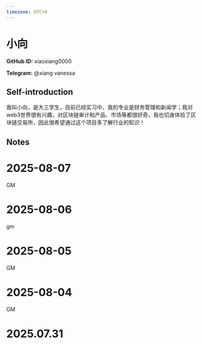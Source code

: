 ```yaml
---
timezone: UTC+8
---
```


# 小向

**GitHub ID:** xiaoxiang0000

**Telegram:** @xiang vanessa

## Self-introduction

我叫小向，是大三学生，目前已经实习中，我的专业是财务管理和新闻学；我对web3世界很有兴趣，对区块链审计和产品、市场等都很好奇，我也切身体验了区块链交易所，因此很希望通过这个项目多了解行业的知识！

## Notes

<!-- Content_START -->
# 2025-08-07

GM

# 2025-08-06

gm

# 2025-08-05

GM

# 2025-08-04

GM


# 2025.07.31


<!-- Content_END -->
